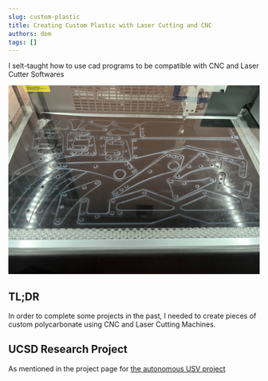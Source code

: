 ```yaml
---
slug: custom-plastic
title: Creating Custom Plastic with Laser Cutting and CNC
authors: dom
tags: []
---
```


I selt-taught how to use cad programs to be compatible with CNC and Laser Cutter Softwares

![plastic](./highstakesplrs.jpg)

<!-- truncate -->


## TL;DR

In order to complete some projects in the past, I needed to create pieces of custom polycarbonate using CNC and Laser Cutting Machines.


## UCSD Research Project

As mentioned in the project page for [the autonomous USV project](./highstakesplrs.jpg) 